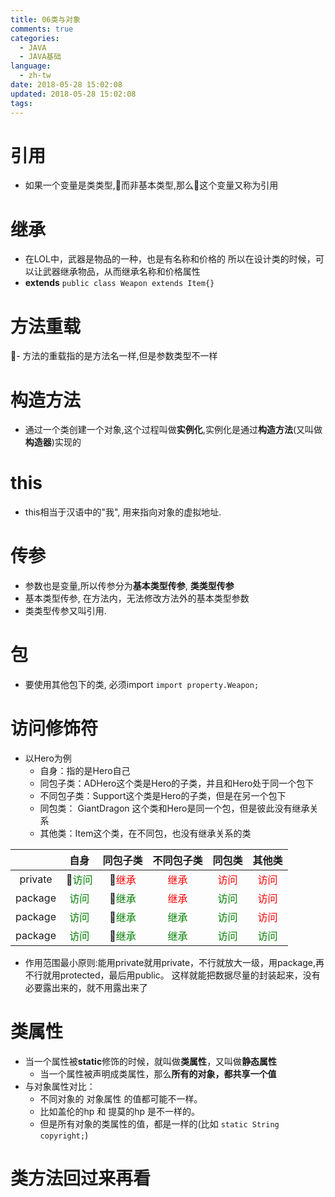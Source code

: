 ```yaml
---
title: 06类与对象
comments: true
categories:
  - JAVA
  - JAVA基础
language:
  - zh-tw
date: 2018-05-28 15:02:08
updated: 2018-05-28 15:02:08
tags:
---
```

# 引用 

- 如果一个变量是类类型,而非基本类型,那么这个变量又称为引用

# 继承

- 在LOL中，武器是物品的一种，也是有名称和价格的 
所以在设计类的时候，可以让武器继承物品，从而继承名称和价格属性
- **extends** `public class Weapon extends Item{}`

# 方法重载

- 方法的重载指的是方法名一样,但是参数类型不一样

# 构造方法
- 通过一个类创建一个对象,这个过程叫做**实例化**,实例化是通过**构造方法**(又叫做**构造器**)实现的

# this
- this相当于汉语中的"我", 用来指向对象的虚拟地址.

# 传参
- 参数也是变量,所以传参分为**基本类型传参**, **类类型传参**
- 基本类型传参, 在方法内，无法修改方法外的基本类型参数
- 类类型传参又叫引用.

# 包
- 要使用其他包下的类, 必须import `import property.Weapon;`

# 访问修饰符
- 以Hero为例
  - 自身：指的是Hero自己
  - 同包子类：ADHero这个类是Hero的子类，并且和Hero处于同一个包下
  - 不同包子类：Support这个类是Hero的子类，但是在另一个包下
  - 同包类： GiantDragon 这个类和Hero是同一个包，但是彼此没有继承关系
  - 其他类：Item这个类，在不同包，也没有继承关系的类

| |自身 | 同包子类 | 不同包子类 | 同包类 | 其他类|
|:---:|:---:|:---:|:---:|:---:|:---:|
| private | <font color="green">访问 | <font Color="red">继承<font> | <font Color="red">继承<font> | <font Color="red">访问<font> | <font Color="red">访问<font> |
| package | <font color="green">访问 | <font Color="green">继承<font> | <font Color="red">继承<font> | <font Color="green">访问<font> | <font Color="red">访问<font> |
| package | <font color="green">访问 | <font Color="green">继承<font> | <font Color="green">继承<font> | <font Color="green">访问<font> | <font Color="red">访问<font> |
| package | <font color="green">访问 | <font Color="green">继承<font> | <font Color="green">继承<font> | <font Color="green">访问<font> | <font Color="green">访问<font> |

- 作用范围最小原则:能用private就用private，不行就放大一级，用package,再不行就用protected，最后用public。 这样就能把数据尽量的封装起来，没有必要露出来的，就不用露出来了

# 类属性

- 当一个属性被**static**修饰的时候，就叫做**类属性**，又叫做**静态属性**
  - 当一个属性被声明成类属性，那么**所有的对象，都共享一个值** 
- 与对象属性对比： 
  - 不同对象的 对象属性 的值都可能不一样。 
  - 比如盖伦的hp 和 提莫的hp 是不一样的。 
  - 但是所有对象的类属性的值，都是一样的(比如 `static String copyright;`)

# **类方法回过来再看**
